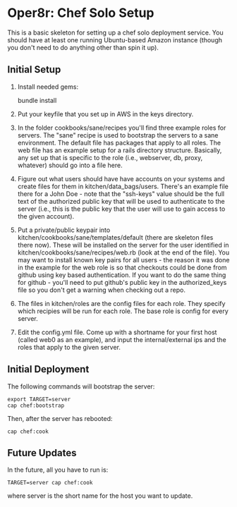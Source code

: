 # Oper8r: Chef Solo Setup
This is a basic skeleton for setting up a chef solo deployment service.  You should have at least one running Ubuntu-based Amazon instance (though you don't need to do anything other than spin it up).

## Initial Setup
1. Install needed gems:

    bundle install

1. Put your keyfile that you set up in AWS in the keys directory.
1. In the folder cookbooks/sane/recipes you'll find three example roles for servers.  The "sane" recipe is used to bootstrap the servers to a sane environment.  The default file has packages that apply to all roles.  The web file has an example setup for a rails directory structure.  Basically, any set up that is specific to the role (i.e., webserver, db, proxy, whatever) should go into a file here.
1. Figure out what users should have have accounts on your systems and create files for them in kitchen/data_bags/users.  There's an example file there for a John Doe - note that the "ssh-keys" value should be the full text of the authorized public key that will be used to authenticate to the server (i.e., this is the public key that the user will use to gain access to the given account).
1. Put a private/public keypair into kitchen/cookbooks/sane/templates/default (there are skeleton files there now).  These will be installed on the server for the user identified in kitchen/cookbooks/sane/recipes/web.rb (look at the end of the file).  You may want to install known key pairs for all users - the reason it was done in the example for the web role is so that checkouts could be done from github using key based authentication.  If you want to do the same thing for github - you'll need to put github's public key in the authorized_keys file so you don't get a warning when checking out a repo.
1. The files in kitchen/roles are the config files for each role.  They specify which recipies will be run for each role.  The base role is config for every server.
1. Edit the config.yml file.  Come up with a shortname for your first host (called web0 as an example), and input the internal/external ips and the roles that apply to the given server.

## Initial Deployment
The following commands will bootstrap the server:

    export TARGET=server
    cap chef:bootstrap

Then, after the server has rebooted:

    cap chef:cook

## Future Updates
In the future, all you have to run is:

    TARGET=server cap chef:cook

where server is the short name for the host you want to update.